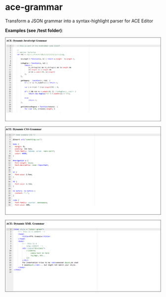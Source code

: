 ace-grammar
===========

Transform a JSON grammar into a syntax-highlight parser for ACE Editor

__Examples (see /test folder)__:

![grammar-js](/test/grammar-js.png)

![grammar-css](/test/grammar-css.png)


![grammar-xml](/test/grammar-xml.png)

